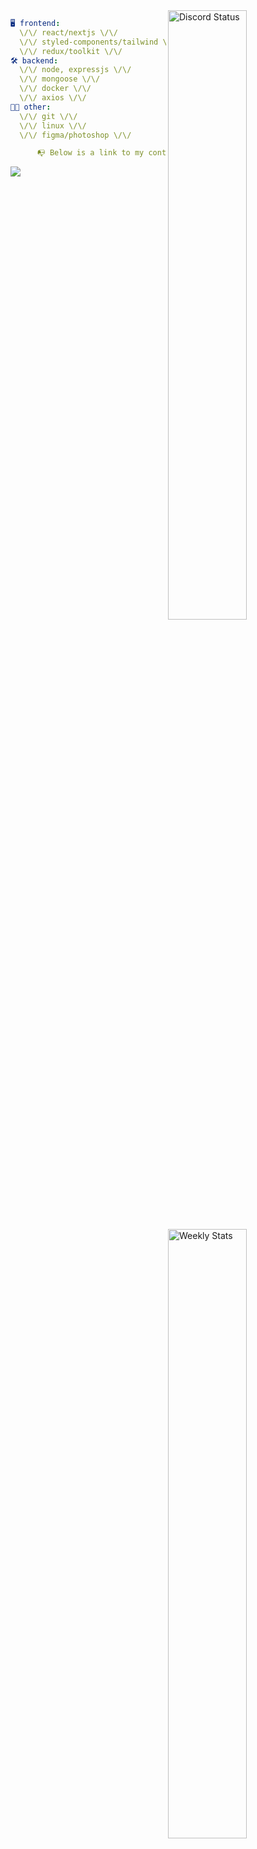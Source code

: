 
<a href="https://discord.com/users/279302975371870218" target="_blank">
    <img width="50%" align="right" alt="Discord Status" src="https://lanyard.cnrad.dev/api/279302975371870218?bg=161B22&borderRadius=5px%205px%200%200">
</a>
<a href="https://wakatime.com/@mxns" target="_blank">
    <img width="50%" align="right" alt="Weekly Stats" src="https://github-readme-stats.vercel.app/api/wakatime?username=mxns&border_radius=0%200%205px%205px&theme=dark&bg_color=161B22&border_color=161B22&icon_color=58a6ff&show_icons=true&disable_animations=true&custom_title=Weekly%20Stats">
</a>

```yaml
🖥️ frontend: 
  \/\/ react/nextjs \/\/
  \/\/ styled-components/tailwind \/\/
  \/\/ redux/toolkit \/\/
🛠 backend: 
  \/\/ node, expressjs \/\/
  \/\/ mongoose \/\/
  \/\/ docker \/\/
  \/\/ axios \/\/
👨‍💻 other: 
  \/\/ git \/\/ 
  \/\/ linux \/\/
  \/\/ figma/photoshop \/\/
```
```yaml
      📭 Below is a link to my contact card website 
```
<a href="https://vk.cc/cg0vfb" target="_black"> <img src="https://img.shields.io/badge/website-161B22?style=for-the-badge&logo=About.me&logoColor=white"></img> <a/>
